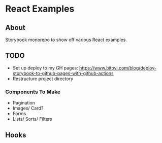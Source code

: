 # React Examples

## About

Storybook monorepo to show off various React examples.

## TODO

- Set up deploy to my GH pages: https://www.bitovi.com/blog/deploy-storybook-to-github-pages-with-github-actions
- Restructure project directory

### Components To Make

- Pagination
- Images/ Card?
- Forms
- Lists/ Sorts/ Filters

## Hooks
